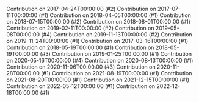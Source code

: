 Contribution on 2017-04-24T00:00:00 (#2)
Contribution on 2017-07-11T00:00:00 (#1)
Contribution on 2018-04-05T00:00:00 (#1)
Contribution on 2018-07-15T00:00:00 (#2)
Contribution on 2018-08-01T00:00:00 (#1)
Contribution on 2019-02-11T00:00:00 (#2)
Contribution on 2019-05-08T00:00:00 (#4)
Contribution on 2019-11-13T00:00:00 (#2)
Contribution on 2019-11-24T00:00:00 (#1)
Contribution on 2017-03-16T00:00:00 (#1)
Contribution on 2018-05-19T00:00:00 (#1)
Contribution on 2018-05-19T00:00:00 (#3)
Contribution on 2019-01-25T00:00:00 (#1)
Contribution on 2020-05-16T00:00:00 (#4)
Contribution on 2020-08-13T00:00:00 (#1)
Contribution on 2020-11-06T00:00:00 (#3)
Contribution on 2020-11-28T00:00:00 (#1)
Contribution on 2021-08-19T00:00:00 (#1)
Contribution on 2021-08-20T00:00:00 (#1)
Contribution on 2021-12-15T00:00:00 (#1)
Contribution on 2022-05-12T00:00:00 (#1)
Contribution on 2022-12-18T00:00:00 (#1)
